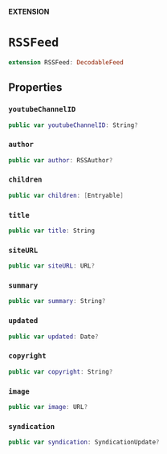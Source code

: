 **EXTENSION**

# `RSSFeed`
```swift
extension RSSFeed: DecodableFeed
```

## Properties
### `youtubeChannelID`

```swift
public var youtubeChannelID: String?
```

### `author`

```swift
public var author: RSSAuthor?
```

### `children`

```swift
public var children: [Entryable]
```

### `title`

```swift
public var title: String
```

### `siteURL`

```swift
public var siteURL: URL?
```

### `summary`

```swift
public var summary: String?
```

### `updated`

```swift
public var updated: Date?
```

### `copyright`

```swift
public var copyright: String?
```

### `image`

```swift
public var image: URL?
```

### `syndication`

```swift
public var syndication: SyndicationUpdate?
```
